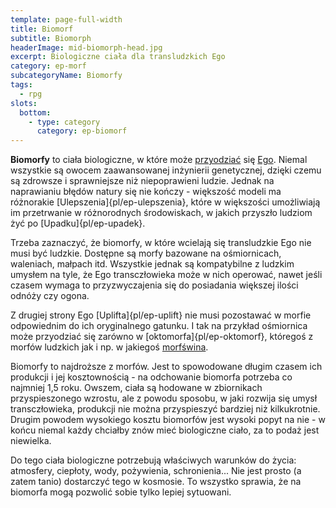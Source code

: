 ```yaml
---
template: page-full-width
title: Biomorf
subtitle: Biomorph
headerImage: mid-biomorph-head.jpg
excerpt: Biologiczne ciała dla transludzkich Ego
category: ep-morf
subcategoryName: Biomorfy
tags:
  - rpg
slots:
  bottom:
    - type: category
      category: ep-biomorf
---
```

**Biomorfy** to ciała biologiczne, w które może [przyodziać](#) się [Ego](#). Niemal wszystkie są owocem zaawansowanej inżynierii genetycznej, dzięki czemu są zdrowsze i sprawniejsze niż niepoprawieni ludzie. Jednak na naprawianiu błędów natury się nie kończy - większość modeli ma różnorakie [Ulepszenia]{pl/ep-ulepszenia}, które w większości umożliwiają im przetrwanie w różnorodnych środowiskach, w jakich przyszło ludziom żyć po [Upadku]{pl/ep-upadek}.

Trzeba zaznaczyć, że biomorfy, w które wcielają się transludzkie Ego nie musi być ludzkie. Dostępne są morfy bazowane na ośmiornicach, waleniach, małpach itd. Wszystkie jednak są kompatybilne z ludzkim umysłem na tyle, że Ego transczłowieka może w nich operować, nawet jeśli czasem wymaga to przyzwyczajenia się do posiadania większej ilości odnóży czy ogona.

Z drugiej strony Ego [Uplifta]{pl/ep-uplift} nie musi pozostawać w morfie odpowiednim do ich oryginalnego gatunku. I tak na przykład ośmiornica może przyodziać się zarówno w [oktomorfa]{pl/ep-oktomorf}, któregoś z morfów ludzkich jak i np. w jakiegoś [morfświna](#).

Biomorfy to najdroższe z morfów. Jest to spowodowane długim czasem ich produkcji i jej kosztownością - na odchowanie biomorfa potrzeba co najmniej 1,5 roku. Owszem, ciała są hodowane w zbiornikach przyspieszonego wzrostu, ale z powodu sposobu, w jaki rozwija się umysł transczłowieka, produkcji nie można przyspieszyć bardziej niż kilkukrotnie. Drugim powodem wysokiego kosztu biomorfów jest wysoki popyt na nie - w końcu niemal każdy chciałby znów mieć biologiczne ciało, za to podaż jest niewielka. 

Do tego ciała biologiczne potrzebują właściwych warunków do życia: atmosfery, ciepłoty, wody, pożywienia, schronienia... Nie jest prosto (a zatem tanio) dostarczyć tego w kosmosie. To wszystko sprawia, że na biomorfa mogą pozwolić sobie tylko lepiej sytuowani.
